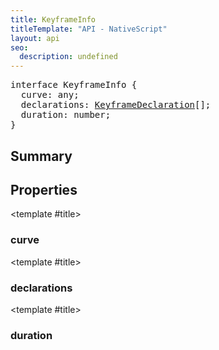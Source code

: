 ```yaml
---
title: KeyframeInfo
titleTemplate: "API - NativeScript"
layout: api
seo:
  description: undefined
---
```


<!-- This page is auto generated, do not edit manually. -->
<!-- Run "yarn generate:api-docs" to regenerate -->

<script setup lang="ts">
  import { provide } from "vue";
  import API_DATA from "./KeyframeInfo.data.json";
  
  provide('API_DATA', API_DATA);
</script>

<APIRefHierarchy v-once />

<pre class="[&_a]:text-green-400">interface KeyframeInfo {
  curve: any;
  declarations: <a href="/api/interface/KeyframeDeclaration">KeyframeDeclaration</a>[];
  duration: number;
}</pre>

## <Heading ignore>Summary</Heading>

<APIRefSummary v-once />

## Properties

<div class="isOptional">

<APIRef for="5009" v-once>

<template #title>

### curve

</template>

</APIRef>

</div>

<div class="">

<APIRef for="5008" v-once>

<template #title>

### declarations

</template>

</APIRef>

</div>

<div class="">

<APIRef for="5007" v-once>

<template #title>

### duration

</template>

</APIRef>

</div>

